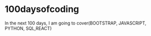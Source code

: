 # 100daysofcoding
In the next 100 days, I am going to cover(BOOTSTRAP, JAVASCRIPT, PYTHON, SQL,REACT)
